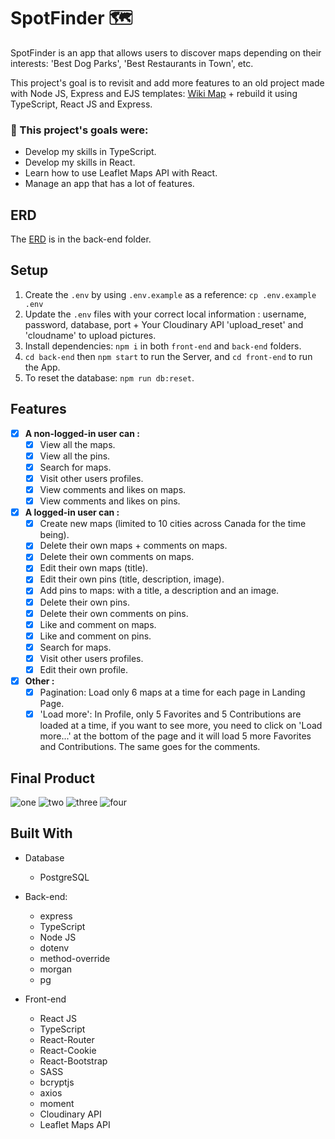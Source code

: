 # SpotFinder 🗺️

SpotFinder is an app that allows users to discover maps depending on their interests: 'Best Dog Parks', 'Best Restaurants in Town', etc. 

This project's goal is to revisit and add more features to an old project made with Node JS, Express and EJS templates: [Wiki Map](https://github.com/Purpleknife/Wiki-Map) + rebuild it using TypeScript, React JS and Express.

<strong><h3> 📌 This project's goals were:</h3></strong>
- Develop my skills in TypeScript.
- Develop my skills in React.
- Learn how to use Leaflet Maps API with React.
- Manage an app that has a lot of features.

## ERD
The [ERD](https://github.com/Purpleknife/SpotFinder/blob/master/back-end/ERD%20-%20SpotFinder.png) is in the back-end folder.


## Setup
1. Create the `.env` by using `.env.example` as a reference: `cp .env.example .env`
2. Update the `.env` files with your correct local information : username, password, database, port + Your Cloudinary API 'upload_reset' and 'cloudname' to upload pictures.
3. Install dependencies: `npm i` in both `front-end` and `back-end` folders.
4. `cd back-end` then `npm start` to run the Server, and `cd front-end` to run the App.
5. To reset the database: `npm run db:reset`.


## Features
- [X] <strong>A non-logged-in user can :</strong>
  - [X] View all the maps.
  - [X] View all the pins.
  - [X] Search for maps.
  - [X] Visit other users profiles.
  - [X] View comments and likes on maps.
  - [X] View comments and likes on pins.
- [X] <strong>A logged-in user can :</strong>
  - [X] Create new maps (limited to 10 cities across Canada for the time being).
  - [X] Delete their own maps + comments on maps.
  - [X] Delete their own comments on maps.
  - [X] Edit their own maps (title).
  - [X] Edit their own pins (title, description, image).
  - [X] Add pins to maps: with a title, a description and an image.
  - [X] Delete their own pins.
  - [X] Delete their own comments on pins.
  - [X] Like and comment on maps.
  - [X] Like and comment on pins.
  - [X] Search for maps.
  - [X] Visit other users profiles.
  - [X] Edit their own profile.
- [X] <strong>Other :</strong>
  - [X] Pagination: Load only 6 maps at a time for each page in Landing Page.
  - [X] 'Load more': In Profile, only 5 Favorites and 5 Contributions are loaded at a time, if you want to see more, you need to click on 'Load more...' at the bottom of the page and it will load 5 more Favorites and Contributions. The same goes for the comments.

## Final Product
![one](https://user-images.githubusercontent.com/107894342/210190803-bb40381b-5997-4373-ad66-9fa9613c0e14.png)
![two](https://user-images.githubusercontent.com/107894342/210190804-20f99b70-3558-40c6-9809-df0256b39638.png)
![three](https://user-images.githubusercontent.com/107894342/210190806-4c41d26f-c884-4edc-ba0f-694f13dcfaf7.png)
![four](https://user-images.githubusercontent.com/107894342/210190809-eb7787d0-436f-41da-8402-c77ea4ed118d.png)


## Built With
- Database
  - PostgreSQL

- Back-end:
  - express
  - TypeScript
  - Node JS
  - dotenv
  - method-override
  - morgan
  - pg

- Front-end
  - React JS
  - TypeScript
  - React-Router
  - React-Cookie
  - React-Bootstrap
  - SASS
  - bcryptjs
  - axios
  - moment
  - Cloudinary API
  - Leaflet Maps API

